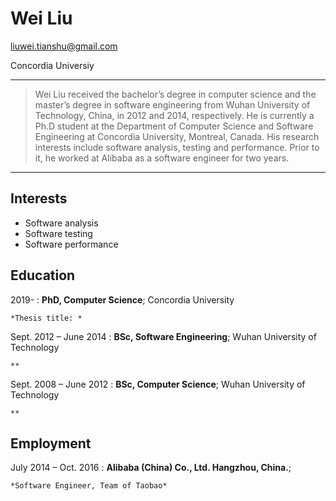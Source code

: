 Wei Liu
============
liuwei.tianshu@gmail.com

Concordia Universiy

----

>  Wei Liu received the bachelor’s degree in computer science and the master’s degree in software engineering from Wuhan University of Technology, China, in 2012 and 2014, 
>  respectively. He is currently a Ph.D student at the Department of Computer Science and Software Engineering at Concordia University, Montreal, Canada. His research interests 
>  include software analysis, testing and performance. Prior to it, he worked at Alibaba as a software engineer for two years.

----


Interests
---------

* Software analysis
* Software testing
* Software performance


Education
---------

2019- 
:   **PhD, Computer Science**; Concordia University

    *Thesis title: *

Sept. 2012 – June 2014
:   **BSc, Software Engineering**; Wuhan University of Technology

    **
    
Sept. 2008 – June 2012
:   **BSc, Computer Science**; Wuhan University of Technology

    **


Employment
---------
July 2014 – Oct. 2016
:   **Alibaba (China) Co., Ltd. Hangzhou, China.**;

    *Software Engineer, Team of Taobao*
